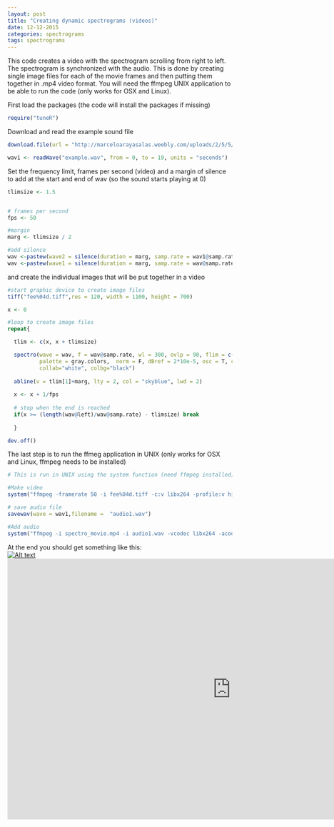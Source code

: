 ```yaml
---
layout: post
title: "Creating dynamic spectrograms (videos)"
date: 12-12-2015
categories: spectrograms
tags: spectrograms
---
```

This code creates a video with the spectrogram scrolling from right to left. The spectrogram is synchronized with the audio. This is done by creating single image files for each of the movie frames and then putting them together in .mp4 video format. You will need the ffmpeg UNIX application to be able to run the code (only works for OSX and Linux).

First load the packages (the code will install the packages if missing)

``` r
require("tuneR")
```

Download and read the example sound file

``` r
download.file(url = "http://marceloarayasalas.weebly.com/uploads/2/5/5/2/25524573/0.sur.2014.7.3.8.31.wav", destfile = "example.wav")

wav1 <- readWave("example.wav", from = 0, to = 19, units = "seconds")
```

Set the frequency limit, frames per second (video) and a margin of silence to add at the start and end of wav (so the sound starts playing at 0)

``` r
tlimsize <- 1.5


# frames per second
fps <- 50

#margin
marg <- tlimsize / 2

#add silence
wav <-pastew(wave2 = silence(duration = marg, samp.rate = wav1@samp.rate, xunit = "time"), wave1 = wav1, f = wav@samp.rate, output = "Wave")
wav <-pastew(wave1 = silence(duration = marg, samp.rate = wav@samp.rate, xunit = "time"), wave2 = wav, f = wav@samp.rate, output = "Wave")
```

and create the individual images that will be put together in a video

``` r
#start graphic device to create image files
tiff("fee%04d.tiff",res = 120, width = 1100, height = 700)

x <- 0

#loop to create image files 
repeat{

  tlim <- c(x, x + tlimsize)

  spectro(wave = wav, f = wav@samp.rate, wl = 300, ovlp = 90, flim = c(2, 10.5), tlim = tlim, scale = F, grid = F, 
          palette = gray.colors,  norm = F, dBref = 2*10e-5, osc = T, colgrid="white", colwave="chocolate2", colaxis="white",
          collab="white", colbg="black")
  
  abline(v = tlim[1]+marg, lty = 2, col = "skyblue", lwd = 2)
  
  x <- x + 1/fps
  
  # stop when the end is reached
  if(x >= (length(wav@left)/wav@samp.rate) - tlimsize) break
  
  }

dev.off()
```

The last step is to run the ffmeg application in UNIX (only works for OSX and Linux, ffmpeg needs to be installed)

``` r
# This is run in UNIX using the system function (need ffmpeg installed)

#Make video
system("ffmpeg -framerate 50 -i fee%04d.tiff -c:v libx264 -profile:v high -crf 2 -pix_fmt yuv420p spectro_movie.mp4")

# save audio file
savewav(wave = wav1,filename =  "audio1.wav")

#Add audio
system("ffmpeg -i spectro_movie.mp4 -i audio1.wav -vcodec libx264 -acodec libmp3lame -shortest spectro_movie_audio.mp4")
```

At the end you should get something like this: <br> [![Alt text](https://img.youtube.com/vi/McAQaIXeuUQ/0.jpg)](https://www.youtube.com/watch?v=McAQaIXeuUQ) <iframe  title="YouTube video player" width="1000" height="585" src="https://youtu.be/McAQaIXeuUQ" frameborder="0"></iframe>
